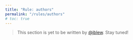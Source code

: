 ```yaml
---
title: "Rule: authors"
permalink: "/rules/authors"
# toc: true
---
```


> This section is yet to be written  by [@jblew](https://steemit.com/@jblew). Stay tuned!
